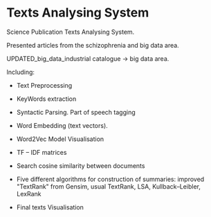 # Texts Analysing System
Science Publication Texts Analysing System. 

Presented articles from the schizophrenia and big data area.


UPDATED_big_data_industrial catalogue -> big data area.


Including:

- Text Preprocessing

- KeyWords extraction

- Syntactic Parsing. Part of speech tagging

- Word Embedding (text vectors).

- Word2Vec Model Visualisation

- TF – IDF matrices

- Search cosine similarity between documents

- Five different algorithms for construction of summaries: improved "TextRank" from Gensim, usual TextRank, LSA, Kullback–Leibler, LexRank

- Final texts Visualisation